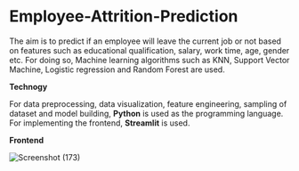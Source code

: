 # Employee-Attrition-Prediction

The aim is to predict if an employee will leave the current job or not based on features such as educational qualification, salary, work time, age, gender etc. For doing so, Machine learning algorithms such as KNN, Support Vector Machine, Logistic regression and Random Forest are used.

**Technogy**

For data preprocessing, data visualization, feature engineering, sampling of dataset and model building, **Python** is used as the programming language. For implementing the frontend, **Streamlit** is used.

**Frontend**

![Screenshot (173)](https://user-images.githubusercontent.com/91329268/194707408-d8503465-a544-446d-b923-048d174e56cc.png)
